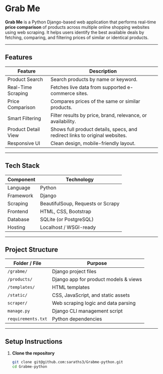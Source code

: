 # Grab Me

**Grab Me** is a Python Django-based web application that performs real-time **price comparison** of products across multiple online shopping websites using web scraping. It helps users identify the best available deals by fetching, comparing, and filtering prices of similar or identical products.

---

## Features

| Feature                     | Description                                                                 |
|----------------------------|-----------------------------------------------------------------------------|
| Product Search             | Search products by name or keyword.                                         |
| Real-Time Scraping         | Fetches live data from supported e-commerce sites.                          |
| Price Comparison           | Compares prices of the same or similar products.                            |
| Smart Filtering            | Filter results by price, brand, relevance, or availability.                 |
| Product Detail View        | Shows full product details, specs, and redirect links to original websites. |
| Responsive UI              | Clean design, mobile-friendly layout.                                       |

---

## Tech Stack

| Component       | Technology             |
|----------------|------------------------|
| Language        | Python                 |
| Framework       | Django                 |
| Scraping        | BeautifulSoup, Requests or Scrapy |
| Frontend        | HTML, CSS, Bootstrap   |
| Database        | SQLite (or PostgreSQL) |
| Hosting         | Localhost / WSGI-ready |

---

## Project Structure

| Folder / File         | Purpose                                     |
|-----------------------|---------------------------------------------|
| `/grabme/`            | Django project files                        |
| `/products/`          | Django app for product models & views       |
| `/templates/`         | HTML templates                              |
| `/static/`            | CSS, JavaScript, and static assets          |
| `scraper/`            | Web scraping logic and data parsing         |
| `manage.py`           | Django CLI management script                |
| `requirements.txt`    | Python dependencies                         |

---

## Setup Instructions

1. **Clone the repository**
   ```bash
   git clone git@github.com:saraths3/Grabme-python.git
   cd Grabme-python
